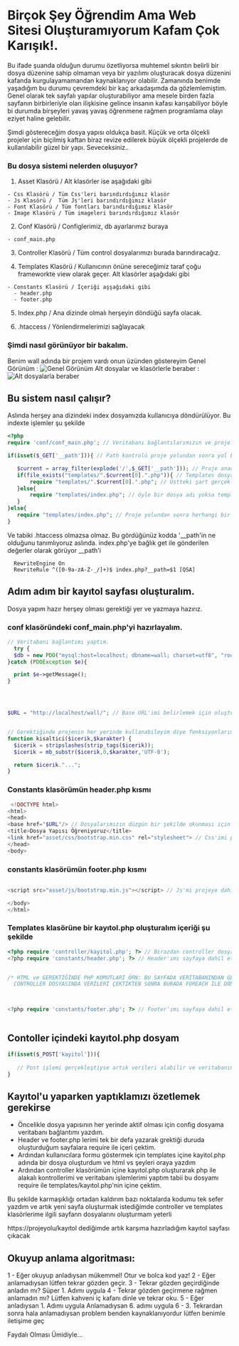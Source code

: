 # Birçok Şey Öğrendim Ama Web Sitesi Oluşturamıyorum Kafam Çok Karışık!.
Bu ifade şuanda olduğun durumu özetliyorsa muhtemel sıkıntın belirli bir dosya düzenine sahip olmaman veya bir yazılımı oluşturacak dosya düzenini kafanda kurgulayamamandan kaynaklanıyor olabilir. Zamanında benimde yaşadığım bu durumu çevremdeki bir kaç arkadaşımda da gözlemlemiştim. Genel olarak tek sayfalı yapılar oluşturabiliyor ama mesele birden fazla sayfanın birbirleriyle olan ilişkisine gelince insanın kafası karışabiliyor böyle bi durumda birşeyleri yavaş yavaş öğrenmene rağmen programlama olayı eziyet haline gelebilir.

Şimdi göstereceğim dosya yapısı oldukça basit. Küçük ve orta ölçekli projeler için biçilmiş kaftan biraz revize edilerek büyük ölçekli projelerde de kullanılabilir güzel bir yapı. Seveceksiniz..

### Bu dosya sistemi nelerden oluşuyor?
  1. Asset Klasörü / Alt klasörler ise aşağıdaki gibi
  
    - Css Klasörü / Tüm Css'leri barındırdığımız klasör 
    - Js Klasörü /  Tüm Js'leri barındırdığımız klasör
    - Font Klasörü / Tüm fontları barındırdığımız klasör 
    - Image Klasörü / Tüm imageleri barındırdığımız klasör
    
  2. Conf Klasörü / Configlerimiz, db ayarlarımız buraya
  
    - conf_main.php 
    
  3. Controller Klasörü  / Tüm control dosyalarımızı burada barındıracağız.
  
  4. Templates Klasörü / Kullanıcının önüne sereceğimiz taraf çoğu frameworkte view olarak geçer. Alt klasörler aşağıdaki gibi
      
    - Constants Klasörü / İçeriği aşşağıdaki gibi
      - header.php
      - footer.php
    
  5. Index.php / Ana dizinde olmalı herşeyin döndüğü sayfa olacak.
  
  6. .htaccess / Yönlendirmelerimizi sağlayacak 
  
  ### Şimdi nasıl görünüyor bir bakalım.
 
 Benim wall adında bir projem vardı onun üzünden göstereyim
 Genel  Görünüm : 
 ![Genel Görünüm](gorunum1.png) 
 Alt dosyalar ve klasörlerle beraber :
 ![Alt dosyalarla beraber](gorunum2.png) 
 
 
 ## Bu sistem nasıl çalışır?
 
  Aslında herşey ana dizindeki index dosyamızda kullanıcıya döndürülüyor. Bu indexte işlemler şu şekilde
 ```php
 <?php
require 'conf/conf_main.php'; // Veritabanı bağlantılarımızın ve proje dahilinde kullanılabilecek fonksiyonları barındıran dosyamızı çektik bu sayede her yerde tekrar tekrar bağlantı kurmamıza gerek yok

if(isset($_GET['__path'])){ // Path kontrolü proje yolundan sonra yol belirlenmiş mi kontrol eder. Örn: http://localhost/wall bu yoldan sonra /kayit, /giris gibi bir yol girildi mi kontrolünü sağlar.  

	$current = array_filter(explode('/',$_GET['__path'])); // Proje anadizininden itibaren path'i slash(/)lardan bölerek $current'a atar ÖRN:localhost/wall/kayitol yolunda $current[0] kayitol olarak döner
	if(file_exists("templates/".$current[0].".php")){ // Templates dosyamda http://projeyolu/kayıtol($current[0]) adında bir dosya var mı diye kontrol eder 
		require "templates/".$current[0].".php"; // Üstteki şart gerçekleştiyse dosyayı $current[0]'a atanmış dosya adını bulup içeri çeker
	}else{
		require "templates/index.php"; // öyle bir dosya adı yoksa templates içindeki indexi çağırır. Dilerseniz 404 sayfası oluşturabilirsiniz.
	}
}else{
	require "templates/index.php"; // Proje yolundan sonra herhangi bir dosya adı yazılıp çağırılmadıysa direkt olarak indexe gider http://localhost/wall yazınca indexin gelmesini sağar kısaca
}
```

Ve tabiki .htaccess olmazsa olmaz. Bu gördüğünüz kodda '__path'in ne olduğunu tanımlıyoruz aslında. index.php'ye bağlık get ile gönderilen değerler olarak görüyor __path'i  
```.htaccess
  RewriteEngine On
  RewriteRule ^([0-9a-zA-Z-_/]+)$ index.php?__path=$1 [QSA]

```

  ## Adım adım bir kayıtol sayfası oluşturalım.
  Dosya yapım hazır herşey olması gerektiği yer ve yazmaya hazırız.
  
  ### conf klasöründeki conf_main.php'yi hazırlayalım. 
  ```php
  // Veritabanı bağlantımı yaptım.
    try {
    $db = new PDO("mysql:host=localhost; dbname=wall; charset=utf8", "root", "123456");
}catch (PDOException $e){

    print $e->getMessage();
}




$URL = "http://localhost/wall/"; // Base URL'imi belirlemek için oluşturduğum bir değişken. header.php içinde kullanacağım.


// Gerektiğinde projenin her yerinde kullanabileyim diye fonksiyonlarımıda buraya yazabilirim.
function kisaltici($icerik,$karakter) {
    $icerik = stripslashes(strip_tags($icerik));
    $icerik = mb_substr($icerik,0,$karakter,'UTF-8');

    return $icerik."...";
}

  ```
  
 ### Constants klasörümün header.php kısmı
 ```php
  <!DOCTYPE html>
<html>
<head>
 <base href="$URL"/> // Dosyalarımızın düzgün bir şekilde okunması için base url'i belirliyoruz.  
<title>Dosya Yapısı Öğreniyoruz</title>
<link href="asset/css/bootstrap.min.css" rel="stylesheet"> // Css'imi projeye dahil ettim.
</head>
<body>

 ```
  ### constants klasörümün footer.php kısmı
 ```php
 
 <script src="asset/js/bootstrap.min.js"></script> // Js'mi projeye dahil ettim. Js dosyalarınızı münkün olduğunca footer'a koyun sayfa hızını artıracaktır.

</body>
</html>
 
 ```
  ### Templates klasörüne bir kayıtol.php oluşturalım içeriği şu şekilde
  
  ```php
<?php require 'controller/kayitol.php'; ?> // Birazdan controller dosyasında oluşturacağım kayitol.php dosyamı sayfaya dahil ettim
<?php require 'constants/header.php'; ?> // Header'ımı sayfaya dahil ettim


 /* HTML ve GEREKTİĞİNDE PHP KOMUTLARI ÖRN: BU SAYFADA VERİTABANINDAN GELEN VERİLERİ LİSTELEMEK İSTİYORSUNUZ
    CONTROLLER DOSYASINDA VERİLERİ ÇEKTİKTEN SONRA BURADA FOREACH İLE DÖNDÜREBİLİRİSİNİZ */



<?php require 'constants/footer.php'; ?> // Footer'ımı sayfaya dahil ettim.


 
 ```
  
  ## Contoller içindeki kayıtol.php dosyam
   ```php
   if(isset($_POST['kayitol'])){
    
      // Post işlemi gerçekleştiyse artık verileri alabilir ve veritabanına bu dosya içinde yazdırabilirsiniz. 
   }
 
 ```
 ## Kayıtol'u yaparken yaptıklamızı özetlemek gerekirse
   - Öncelikle dosya yapısının her yerinde aktif olması için config dosyama veritabanı bağlantımı yazdım.
   - Header ve footer.php lerimi tek bir defa yazarak grektiği duruda oluşturduğum sayfalara require ile içeri çektim. 
   - Ardından kullanıcılara formu göstermek için templates içine kayitol.php adında bir dosya oluşturdum ve html vs şeyleri oraya yazdım
   - Ardından controller klasörümün içine kayıtol.php oluşturarak php ile alakalı kontrollerimi ve veritabanı işlemlerimi yaptım tabii bu dosyamı require ile templates/kayıtol.php'nin içine çektim.
 
 Bu şekilde  karmaşıklığı ortadan kaldırım bazı noktalarda kodumu tek sefer yazdım ve artık yeni sayfa oluşturmak istediğimde controller ve templates klasörlerime ilgili sayfann dosyalarını oluşturmam yeterli
 
 https://projeyolu/kayıtol dediğimde artık karşıma hazırladığım kayıtol sayfası çıkacak 
 

  ## Okuyup anlama algoritması:
   1 - Eğer okuyup anladıysan mükemmel! Otur ve bolca kod yaz!
   2 - Eğer anlamadıysan lütfen tekrar gözden geçir.
   3 - Tekrar gözden geçirdiğinde anladın mı? Süper 1. Adımı uygula
   4 - Tekrar gözden geçirmene rağmen anlamadın mı? Lütfen kahveni iç kafanı dinle ve tekrar oku.
   5 - Eğer anladıysan 1. Adımı uygula Anlamadıysan 6. adımı uygula
   6 - 3. Tekrardan sonra hala anlamadıysan problem benden kaynaklanıyordur lütfen benimle iletişime geç
   
   Faydalı Olması Ümidiyle...
 
  
